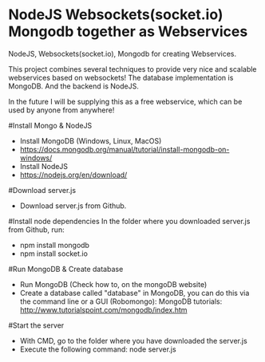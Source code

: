 # NodeJS Websockets(socket.io) Mongodb together as Webservices
NodeJS, Websockets(socket.io), Mongodb for creating Webservices.

This project combines several techniques to provide very nice and scalable webservices based on websockets! 
The database implementation is MongoDB. And the backend is NodeJS.

In the future I will be supplying this as a free webservice, which can be used by anyone from anywhere!

#Install Mongo & NodeJS
- Install MongoDB (Windows, Linux, MacOS)
- https://docs.mongodb.org/manual/tutorial/install-mongodb-on-windows/
- Install NodeJS
- https://nodejs.org/en/download/


#Download server.js
- Download server.js from Github.


#Install node dependencies
In the folder where you downloaded server.js from Github, run:
- npm install mongodb
- npm install socket.io


#Run MongoDB & Create database
- Run MongoDB (Check how to, on the mongoDB website)
- Create a database called "database" in MongoDB, you can do this via the command line or a GUI (Robomongo):
MongoDB tutorials: http://www.tutorialspoint.com/mongodb/index.htm 


#Start the server
- With CMD, go to the folder where you have downloaded the server.js
- Execute the following command: node server.js





